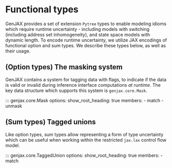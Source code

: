 # Functional types

GenJAX provides a set of extension `Pytree` types to enable modeling idioms which require runtime uncertainty - including models with switching (including address set inhomogeneity), and state space models with dynamic length. To encode runtime uncertainty, we utilize JAX encodings of functional option and sum types. We describe these types below, as well as their usage.

## (Option types) The masking system

GenJAX contains a system for tagging data with flags, to indicate if the data is valid or invalid during inference interface computations _at runtime_. The key data structure which supports this system is `genjax.core.Mask`.

::: genjax.core.Mask
    options:
        show_root_heading: true
        members:
          - match
          - unmask

## (Sum types) Tagged unions

Like option types, sum types allow representing a form of type uncertainty which can be useful when working within the restricted `jax.lax` control flow model.

::: genjax.core.TaggedUnion
    options:
        show_root_heading: true
        members:
          - match
